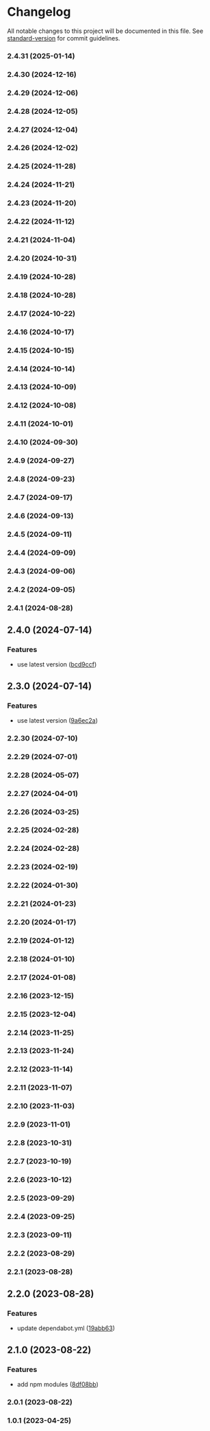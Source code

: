 # Changelog

All notable changes to this project will be documented in this file. See [standard-version](https://github.com/conventional-changelog/standard-version) for commit guidelines.

### 2.4.31 (2025-01-14)

### 2.4.30 (2024-12-16)

### 2.4.29 (2024-12-06)

### 2.4.28 (2024-12-05)

### 2.4.27 (2024-12-04)

### 2.4.26 (2024-12-02)

### 2.4.25 (2024-11-28)

### 2.4.24 (2024-11-21)

### 2.4.23 (2024-11-20)

### 2.4.22 (2024-11-12)

### 2.4.21 (2024-11-04)

### 2.4.20 (2024-10-31)

### 2.4.19 (2024-10-28)

### 2.4.18 (2024-10-28)

### 2.4.17 (2024-10-22)

### 2.4.16 (2024-10-17)

### 2.4.15 (2024-10-15)

### 2.4.14 (2024-10-14)

### 2.4.13 (2024-10-09)

### 2.4.12 (2024-10-08)

### 2.4.11 (2024-10-01)

### 2.4.10 (2024-09-30)

### 2.4.9 (2024-09-27)

### 2.4.8 (2024-09-23)

### 2.4.7 (2024-09-17)

### 2.4.6 (2024-09-13)

### 2.4.5 (2024-09-11)

### 2.4.4 (2024-09-09)

### 2.4.3 (2024-09-06)

### 2.4.2 (2024-09-05)

### 2.4.1 (2024-08-28)

## 2.4.0 (2024-07-14)


### Features

* use latest version ([bcd9ccf](https://github.com/Smart-Bamboo/SB_service/commit/bcd9ccf68d5e8e8d169409fed5cdc1168b116a8b))

## 2.3.0 (2024-07-14)


### Features

* use latest version ([9a6ec2a](https://github.com/Smart-Bamboo/SB_service/commit/9a6ec2acd7aaf1f57430120b520641761615dc05))

### 2.2.30 (2024-07-10)

### 2.2.29 (2024-07-01)

### 2.2.28 (2024-05-07)

### 2.2.27 (2024-04-01)

### 2.2.26 (2024-03-25)

### 2.2.25 (2024-02-28)

### 2.2.24 (2024-02-28)

### 2.2.23 (2024-02-19)

### 2.2.22 (2024-01-30)

### 2.2.21 (2024-01-23)

### 2.2.20 (2024-01-17)

### 2.2.19 (2024-01-12)

### 2.2.18 (2024-01-10)

### 2.2.17 (2024-01-08)

### 2.2.16 (2023-12-15)

### 2.2.15 (2023-12-04)

### 2.2.14 (2023-11-25)

### 2.2.13 (2023-11-24)

### 2.2.12 (2023-11-14)

### 2.2.11 (2023-11-07)

### 2.2.10 (2023-11-03)

### 2.2.9 (2023-11-01)

### 2.2.8 (2023-10-31)

### 2.2.7 (2023-10-19)

### 2.2.6 (2023-10-12)

### 2.2.5 (2023-09-29)

### 2.2.4 (2023-09-25)

### 2.2.3 (2023-09-11)

### 2.2.2 (2023-08-29)

### 2.2.1 (2023-08-28)

## 2.2.0 (2023-08-28)


### Features

* update dependabot.yml ([19abb63](https://github.com/Smart-Bamboo/SB_service/commit/19abb6395f5922711bc609bde334ae95f79f9605))

## 2.1.0 (2023-08-22)


### Features

* add npm modules ([8df08bb](https://github.com/Smart-Bamboo/SB_service/commit/8df08bb91af241d4c1b706e77a66e7a656ac4682))

### 2.0.1 (2023-08-22)
### 1.0.1 (2023-04-25)
